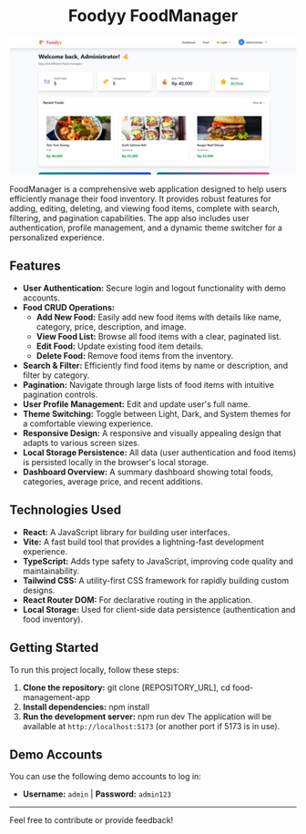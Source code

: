 <h1 align="center"> Foodyy FoodManager </h1>

![Preview](public/preview.png)

FoodManager is a comprehensive web application designed to help users efficiently manage their food inventory. It provides robust features for adding, editing, deleting, and viewing food items, complete with search, filtering, and pagination capabilities. The app also includes user authentication, profile management, and a dynamic theme switcher for a personalized experience.

## Features

-   **User Authentication:** Secure login and logout functionality with demo accounts.
-   **Food CRUD Operations:**
    -   **Add New Food:** Easily add new food items with details like name, category, price, description, and image.
    -   **View Food List:** Browse all food items with a clear, paginated list.
    -   **Edit Food:** Update existing food item details.
    -   **Delete Food:** Remove food items from the inventory.
-   **Search & Filter:** Efficiently find food items by name or description, and filter by category.
-   **Pagination:** Navigate through large lists of food items with intuitive pagination controls.
-   **User Profile Management:** Edit and update user's full name.
-   **Theme Switching:** Toggle between Light, Dark, and System themes for a comfortable viewing experience.
-   **Responsive Design:** A responsive and visually appealing design that adapts to various screen sizes.
-   **Local Storage Persistence:** All data (user authentication and food items) is persisted locally in the browser's local storage.
-   **Dashboard Overview:** A summary dashboard showing total foods, categories, average price, and recent additions.

## Technologies Used

-   **React:** A JavaScript library for building user interfaces.
-   **Vite:** A fast build tool that provides a lightning-fast development experience.
-   **TypeScript:** Adds type safety to JavaScript, improving code quality and maintainability.
-   **Tailwind CSS:** A utility-first CSS framework for rapidly building custom designs.
-   **React Router DOM:** For declarative routing in the application.
-   **Local Storage:** Used for client-side data persistence (authentication and food inventory).

## Getting Started

To run this project locally, follow these steps:

1.  **Clone the repository:**
    git clone [REPOSITORY_URL],
    cd food-management-app
2.  **Install dependencies:**
    npm install
3.  **Run the development server:**
    npm run dev
    The application will be available at `http://localhost:5173` (or another port if 5173 is in use).

## Demo Accounts

You can use the following demo accounts to log in:

-   **Username:** `admin` | **Password:** `admin123`

---

Feel free to contribute or provide feedback!

